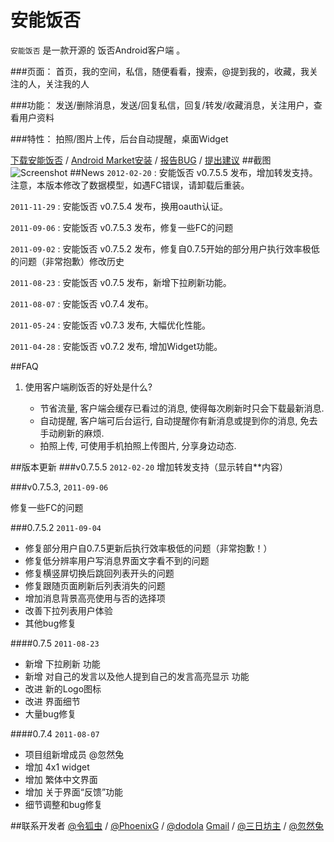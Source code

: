 安能饭否
========
`安能饭否` 是一款开源的 饭否Android客户端 。

###页面：
首页，我的空间，私信，随便看看，搜索，@提到我的，收藏，我关注的人，关注我的人

###功能：
发送/删除消息，发送/回复私信，回复/转发/收藏消息，关注用户，查看用户资料

###特性：
拍照/图片上传，后台自动提醒，桌面Widget

[下载安能饭否](http://code.google.com/p/fanfoudroid/downloads/detail?name=fanfoudroid_0.7.5.5.apk&can=2&q=) / [Android Market安装](https://market.android.com/details?id=com.ch_linghu.fanfoudroid) / [报告BUG](https://github.com/fanfoudroid/fanfoudroid/issues) / [提出建议](https://github.com/fanfoudroid/fanfoudroid/pulls)
##截图
![Screenshot](http://farm4.static.flickr.com/3292/5746245984_4d2edf87cb.jpg)
##News
`2012-02-20` : 安能饭否 v0.7.5.5 发布，增加转发支持。注意，本版本修改了数据模型，如遇FC错误，请卸载后重装。

`2011-11-29` : 安能饭否 v0.7.5.4 发布，换用oauth认证。 

`2011-09-06` : 安能饭否 v0.7.5.3 发布，修复一些FC的问题

`2011-09-02` : 安能饭否 v0.7.5.2 发布，修复自0.7.5开始的部分用户执行效率极低的问题（非常抱歉）修改历史 

`2011-08-23` : 安能饭否 v0.7.5 发布，新增下拉刷新功能。 

`2011-08-07` : 安能饭否 v0.7.4 发布。 

`2011-05-24` : 安能饭否 v0.7.3 发布, 大幅优化性能。

`2011-04-28` : 安能饭否 v0.7.2 发布, 增加Widget功能。 

##FAQ
1. 使用客户端刷饭否的好处是什么?

    * 节省流量, 客户端会缓存已看过的消息, 使得每次刷新时只会下载最新消息.
    * 自动提醒, 客户端可后台运行, 自动提醒你有新消息或提到你的消息, 免去手动刷新的麻烦.
    * 拍照上传, 可使用手机拍照上传图片, 分享身边动态.
    
##版本更新
###v0.7.5.5 `2012-02-20`
增加转发支持（显示转自**内容）


###v0.7.5.3, `2011-09-06`

修复一些FC的问题


###0.7.5.2 `2011-09-04`
* 修复部分用户自0.7.5更新后执行效率极低的问题（非常抱歉！）
* 修复低分辨率用户写消息界面文字看不到的问题
* 修复横竖屏切换后跳回列表开头的问题
* 修复跟随页面刷新后列表消失的问题
* 增加消息背景高亮使用与否的选择项
* 改善下拉列表用户体验
* 其他bug修复

####0.7.5 `2011-08-23`
* 新增 下拉刷新 功能
* 新增 对自己的发言以及他人提到自己的发言高亮显示 功能
* 改进 新的Logo图标
* 改进 界面细节
* 大量bug修复

####0.7.4 `2011-08-07`
* 项目组新增成员 @忽然兔
* 增加 4x1 widget
* 增加 繁体中文界面
* 增加 关于界面“反馈”功能
* 细节调整和bug修复

##联系开发者
[@令狐虫](http://fanfou.com/ch_linghu) / [@PhoenixG](http://fanfou.com/phoenixg) / [@dodola](http://fanfou.com/%E8%90%BD%E5%A6%96) [Gmail](mailto:dinophp@gmail.com) / [@三日坊主](http://fanfou.com/lds2012) / [@忽然兔](http://fanfou.com/zm1103)